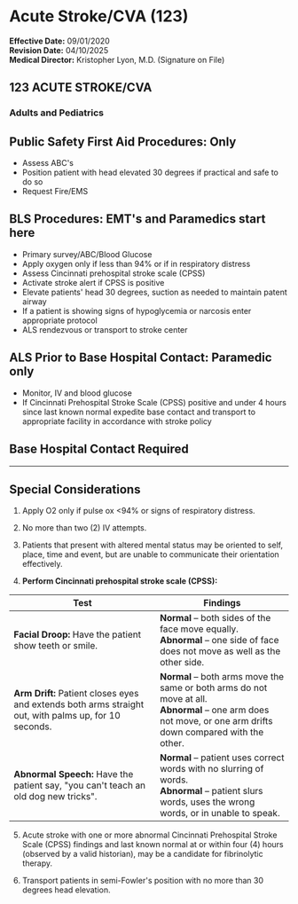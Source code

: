 # Acute Stroke/CVA (123)

**Effective Date:** 09/01/2020  
**Revision Date:** 04/10/2025  
**Medical Director:** Kristopher Lyon, M.D. (Signature on File)

## 123 ACUTE STROKE/CVA

### Adults and Pediatrics

## Public Safety First Aid Procedures: Only
- Assess ABC's
- Position patient with head elevated 30 degrees if practical and safe to do so
- Request Fire/EMS

## BLS Procedures: EMT's and Paramedics start here
- Primary survey/ABC/Blood Glucose
- Apply oxygen only if less than 94% or if in respiratory distress
- Assess Cincinnati prehospital stroke scale (CPSS)
- Activate stroke alert if CPSS is positive
- Elevate patients' head 30 degrees, suction as needed to maintain patent airway
- If a patient is showing signs of hypoglycemia or narcosis enter appropriate protocol
- ALS rendezvous or transport to stroke center

## ALS Prior to Base Hospital Contact: Paramedic only
- Monitor, IV and blood glucose
- If Cincinnati Prehospital Stroke Scale (CPSS) positive and under 4 hours since last known normal expedite base contact and transport to appropriate facility in accordance with stroke policy

## Base Hospital Contact Required

---

## Special Considerations

1. Apply O2 only if pulse ox <94% or signs of respiratory distress.

2. No more than two (2) IV attempts.

3. Patients that present with altered mental status may be oriented to self, place, time and event, but are unable to communicate their orientation effectively.

4. **Perform Cincinnati prehospital stroke scale (CPSS):**

| Test | Findings |
|------|----------|
| **Facial Droop:** Have the patient show teeth or smile. | **Normal** – both sides of the face move equally.<br>**Abnormal** – one side of face does not move as well as the other side. |
| **Arm Drift:** Patient closes eyes and extends both arms straight out, with palms up, for 10 seconds. | **Normal** – both arms move the same or both arms do not move at all.<br>**Abnormal** – one arm does not move, or one arm drifts down compared with the other. |
| **Abnormal Speech:** Have the patient say, "you can't teach an old dog new tricks". | **Normal** – patient uses correct words with no slurring of words.<br>**Abnormal** – patient slurs words, uses the wrong words, or in unable to speak. |

5. Acute stroke with one or more abnormal Cincinnati Prehospital Stroke Scale (CPSS) findings and last known normal at or within four (4) hours (observed by a valid historian), may be a candidate for fibrinolytic therapy.

6. Transport patients in semi-Fowler's position with no more than 30 degrees head elevation.


